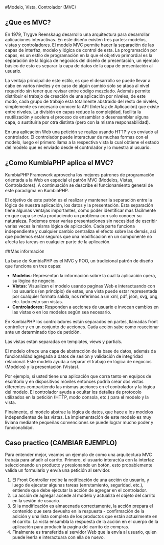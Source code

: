 #Modelo, Vista, Controlador (MVC)

## ¿Que es MVC?

En 1979, Trygve Reenskaug desarrollo una arquitectura para desarrollar
aplicaciones interactivas. En este diseño existen tres partes: modelos,
vistas y controladores. El modelo MVC permite hacer la separación de las capas
de interfaz, modelo y lógica de control de esta. La programación por capas, es
un estilo de programación en la que el objetivo primordial es la separación de
la lógica de negocios del diseño de presentación, un ejemplo básico de esto es
separar la capa de datos de la capa de presentación al usuario.

La ventaja principal de este estilo, es que el desarrollo se puede llevar a
cabo en varios niveles y en caso de algún cambio solo se ataca al nivel
requerido sin tener que revisar entre código mezclado. Además permite
distribuir el trabajo de creación de una aplicación por niveles, de este modo,
cada grupo de trabajo esta totalmente abstraído del resto de niveles,
simplemente es necesario conocer la API (Interfaz de Aplicación) que existe
entre niveles. La división en capas reduce la complejidad, facilita la
reutilización y acelera el proceso de ensamblar o desensamblar alguna capa, o
sustituirla por otra distinta (pero con la misma responsabilidad).

En una aplicación Web una petición se realiza usando HTTP y es enviado al
controlador. El controlador puede interactuar de muchas formas con el modelo,
luego el primero llama a la respectiva vista la cual obtiene el estado del
modelo que es enviado desde el controlador y lo muestra al usuario.

## ¿Como KumbiaPHP aplica el MVC?

KumbiaPHP Framework aprovecha los mejores patrones de programación orientada a
la Web en especial el patrón MVC (Modelos, Vistas, Controladores). A
continuación se describe el funcionamiento general de este paradigma en
KumbiaPHP.

El objetivo de este patrón es el realizar y mantener la separación entre la
lógica de nuestra aplicación, los datos y la presentación. Esta separación
tiene algunas ventajas importantes, como poder identificar mas fácilmente en
que capa se esta produciendo un problema con solo conocer su naturaleza.
Podemos crear varias presentaciones sin necesidad de escribir varias veces la
misma lógica de aplicación. Cada parte funciona independiente y cualquier
cambio centraliza el efecto sobre las demás, así que podemos estar seguros que
una modificación en un componente no afecta las tareas en cualquier parte
de la aplicación.

##Más información

La base de KumbiaPHP es el MVC y POO, un tradicional patrón de diseño que
funciona en tres capas:

- **Modelos:**  Representan la información sobre la cual la aplicación opera, su lógica de negocio.
- **Vistas:**  Visualizan el modelo usando paginas Web e interactuando con los usuarios (en principio) de estas, una vista puede estar representada por cualquier formato salida, nos referimos a un xml, pdf, json, svg, png, etc. todo esto son vistas.
- **Controladores:**  Responden a acciones de usuario e invocan cambios en las vistas o en los modelos según sea necesario.

En KumbiaPHP los controladores están separados en partes, llamadas front
controller y en un conjunto de acciones. Cada acción sabe como reaccionar ante
un determinado tipo de petición.

Las vistas están separadas en templates, views y partials.

El modelo ofrece una capa de abstracción de la base de datos, además da
funcionalidad agregada a datos de sesión y validación de integridad
relacional. Este modelo ayuda a separar el trabajo en lógica de negocios
(Modelos) y la presentación (Vistas).

Por ejemplo, si usted tiene una aplicación que corra tanto en equipos de
escritorio y en dispositivos móviles entonces podría crear dos vistas
diferentes compartiendo las mismas acciones en el controlador y la lógica del
modelo. El controlador ayuda a ocultar los detalles de protocolo utilizados en
la petición (HTTP, modo consola, etc.) para el modelo y la vista.

Finalmente, el modelo abstrae la lógica de datos, que hace a los modelos
independientes de las vistas. La implementación de este modelo es muy liviana
mediante pequeñas convenciones se puede lograr mucho poder y funcionalidad.

## Caso practico (CAMBIAR EJEMPLO)

Para entender mejor, veamos un ejemplo de como una arquitectura MVC trabaja
para añadir al carrito. Primero, el usuario interactúa con la interfaz
seleccionando un producto y presionando un botón, esto probablemente valida un
formulario y envía una petición al servidor.

  1. El Front Controller recibe la notificación de una acción de usuario, y luego de ejecutar algunas tareas (enrutamiento, seguridad, etc.), entiende que debe ejecutar la acción de agregar en el controlador.
  2. La acción de agregar accede al modelo y actualiza el objeto del carrito en la sesión de usuario.
  3. Si la modificación es almacenada correctamente, la acción prepara el contenido que sera devuelto en la respuesta - confirmación de la adición y una lista completa de los productos que están actualmente en el carrito. La vista ensambla la respuesta de la acción en el cuerpo de la aplicación para producir la pagina del carrito de compras.
  4. Finalmente es transferida al servidor Web que la envía al usuario, quien puede leerla e interactuara con ella de nuevo.
